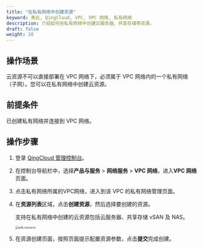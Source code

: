 ```yaml
---
title: "在私有网络中创建资源"
keyword: 青云, QingCloud, VPC, VPC 网络, 私有网络
description: 介绍如何在私有网络中创建云服务器、共享存储等资源。
draft: false
weight: 20
---
```


## 操作场景

云资源不可以直接部署在 VPC 网络下，必须属于 VPC 网络内的一个私有网络（子网）。您可以在私有网络中创建云资源。

## 前提条件

已创建私有网络并连接到 VPC 网络。

## 操作步骤

1. 登录 [QingCloud 管理控制台](https://console.qingcloud.com/login)。

2. 在控制台导航栏中，选择**产品与服务** > **网络服务** > **VPC 网络**，进入**VPC 网络**页面。

3. 点击私有网络所属的VPC网络，进入到该 VPC 的私有网络管理页面。

4. 在**资源列表**区域，点击**创建资源**，然后选择要创建的资源。

   支持在私有网络中创建的云资源包括云服务器、共享存储 vSAN 及 NAS。

   <img src="/network/vpc/_images/502020_add_resource.png" alt="add_resource" style="zoom:50%;" />

5. 在资源创建页面，按照页面提示配置资源参数，点击**提交**完成创建。

